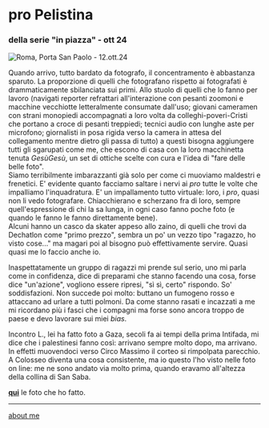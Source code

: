# pro Pelistina
### della serie "in piazza" - ott 24 
 
![](https://i.postimg.cc/ZKmyN9Qf/Screenshot-2025-01-26-182603.png "Roma, Porta San Paolo - 12.ott.24")  

Quando arrivo, tutto bardato da fotografo, il concentramento è abbastanza sparuto. La proporzione di quelli che fotografano rispetto ai fotografati è drammaticamente sbilanciata sui primi. Allo stuolo di quelli che lo fanno per lavoro (navigati reporter refrattari all'interazione con pesanti zoomoni e macchine vecchiotte letteralmente consumate dall'uso; giovani cameramen con strani monopiedi accompagnati a loro volta da colleghi-poveri-Cristi che portano a croce di pesanti treppiedi; tecnici audio con lunghe aste per microfono; giornalisti in posa rigida verso la camera in attesa del collegamento mentre dietro gli passa di tutto) a questi bisogna aggiungere tutti gli sgarupati come me, che escono di casa con la loro macchinetta tenuta *GesùGesù*,  un set di ottiche scelte con cura e l'idea di "fare delle belle foto".  
Siamo terribilmente imbarazzanti già solo per come ci muoviamo maldestri e frenetici. E' evidente quanto facciamo saltare i nervi ai *pro* tutte le volte che  impalliamo l'inquadratura. E' un impallamento tutto virtuale: loro, i *pro*, quasi non li vedo fotografare. Chiacchierano e scherzano fra di loro, sempre quell'espressione di chi la sa lunga, in ogni caso fanno poche foto (e quando le fanno le fanno direttamente bene).  
Alcuni hanno un casco da skater appeso allo zaino, di quelli che trovi da Dechatlon come "primo prezzo", sembra un po' un vezzo tipo "ragazzo, ho visto cose..." ma magari poi al bisogno può effettivamente servire. Quasi quasi me lo faccio anche io.  

Inaspettatamente un gruppo di ragazzi mi prende sul serio, uno mi parla come in confidenza, dice di preparami che stanno facendo una cosa, forse dice "un'azione", vogliono essere ripresi, "sì sì, certo" rispondo. So' soddisfazioni. Non succede poi molto: buttano un fumogeno rosso e attaccano ad urlare a tutti polmoni. Da come stanno rasati e incazzati a me mi ricordano più i fasci che i compagni ma forse sono ancora troppo de paese e devo lavorare sui miei *bias*.    

Incontro L., lei ha fatto foto a Gaza, secoli fa ai tempi della prima Intifada, mi dice che i palestinesi fanno così: arrivano sempre molto dopo, ma arrivano. In effetti muovendoci verso Circo Massimo il corteo si rimpolpata parecchio. A Colosseo diventa una cosa consistente, ma io questo l'ho visto nelle foto on line: me ne sono andato via molto prima, quando eravamo all'altezza della collina di San Saba.   

[**qui**](https://www.flickr.com/gp/cacioman/1Vy95sJ47m) le foto che ho fatto.    

---  
[about me](https://about.me/cacioman)  

